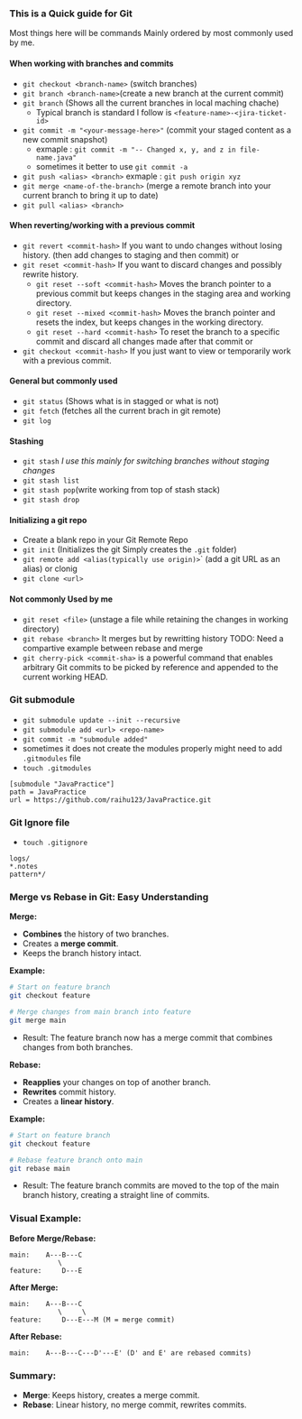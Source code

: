 ### This is a Quick guide for Git

Most things here will be commands Mainly ordered by most commonly used by me. 

#### When working with branches and commits
- `git checkout <branch-name>` (switch branches)
- `git branch <branch-name>`(create a new branch at the current commit)
- `git branch` (Shows all the current branches in local maching chache)
  - Typical branch is standard I follow is `<feature-name>-<jira-ticket-id>`
- `git commit -m "<your-message-here>"` (commit your staged content as a new commit snapshot)
  - exmaple : `git commit -m "-- Changed x, y, and z in file-name.java"`
  - sometimes it better to use `git commit -a`
- `git push <alias> <branch>` exmaple : `git push origin xyz`
- `git merge <name-of-the-branch>` (merge a remote branch into your current branch to bring it up to date)
- `git pull <alias> <branch>`

#### When reverting/working with a previous commit
- `git revert <commit-hash>` If you want to undo changes without losing history. (then add changes to staging and then commit)
or
- `git reset <commit-hash>` If you want to discard changes and possibly rewrite history.
  - `git reset --soft <commit-hash>` Moves the branch pointer to a previous commit but keeps changes in the staging area and working directory.
  - `git reset --mixed <commit-hash>` Moves the branch pointer and resets the index, but keeps changes in the working directory.
  - `git reset --hard <commit-hash>` To reset the branch to a specific commit and discard all changes made after that commit
or
- `git checkout <commit-hash>` If you just want to view or temporarily work with a previous commit.

#### General but commonly used
- `git status` (Shows what is in stagged or what is not)
- `git fetch` (fetches all the current brach in git remote)
- `git log`

#### Stashing
- `git stash` *I use this mainly for switching branches without staging changes*
- `git stash list`
- `git stash pop`(write working from top of stash stack)
- `git stash drop`

#### Initializing a git repo
- Create a blank repo in your Git Remote Repo
- `git init` (Initializes the git Simply creates the `.git` folder)
- `git remote add <alias(typically use origin)>`<url>` (add a git URL as an alias)
or clonig
-  `git clone <url>`

#### Not commonly Used by me
- `git reset <file>` (unstage a file while retaining the changes in working directory)
- `git rebase <branch>` It merges but by rewritting history TODO: Need a compartive example between rebase and merge
- `git cherry-pick <commit-sha>` is a powerful command that enables arbitrary Git commits to be picked by reference and appended to the current working HEAD. 

### Git submodule
- `git submodule update --init --recursive`
- `git submodule add <url> <repo-name>`
- `git commit -m "submodule added"`
- sometimes it does not create the modules properly might need to add `.gitmodules` file
- `touch .gitmodules`
 ```text
[submodule "JavaPractice"]
path = JavaPractice
url = https://github.com/raihu123/JavaPractice.git
```

### Git Ignore file
- `touch .gitignore`
```cli
logs/
*.notes
pattern*/
```

 ### Merge vs Rebase in Git: Easy Understanding

**Merge:**
- **Combines** the history of two branches.
- Creates a **merge commit**.
- Keeps the branch history intact.

**Example:**
```sh
# Start on feature branch
git checkout feature

# Merge changes from main branch into feature
git merge main
```
- Result: The feature branch now has a merge commit that combines changes from both branches.

**Rebase:**
- **Reapplies** your changes on top of another branch.
- **Rewrites** commit history.
- Creates a **linear history**.

**Example:**
```sh
# Start on feature branch
git checkout feature

# Rebase feature branch onto main
git rebase main
```
- Result: The feature branch commits are moved to the top of the main branch history, creating a straight line of commits.

### Visual Example:
**Before Merge/Rebase:**
```
main:    A---B---C
            \
feature:     D---E
```

**After Merge:**
```
main:    A---B---C
            \     \
feature:     D---E---M (M = merge commit)
```

**After Rebase:**
```
main:    A---B---C---D'---E' (D' and E' are rebased commits)
```

### Summary:
- **Merge**: Keeps history, creates a merge commit.
- **Rebase**: Linear history, no merge commit, rewrites commits.


